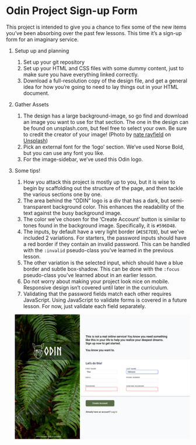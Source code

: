 # Odin Project Sign-up Form
This project is intended to give you a chance to flex some of the new items you’ve been absorbing over the past few lessons. This time it’s a sign-up form for an imaginary service.

1. Setup up and planning
    1. Set up your git repository
    2. Set up your HTML and CSS files with some dummy content, just to make sure you have everything linked correctly.
    3. Download a full-resolution copy of the design file, and get a general idea for how you’re going to need to lay things out in your HTML document.
2. Gather Assets
    1. The design has a large background-image, so go find and download an image you want to use for that section. The one in the design can be found on unsplash.com, but feel free to select your own. Be sure to credit the creator of your image!
    (Photo by <a href="https://unsplash.com/@n8rayfield?utm_source=unsplash&utm_medium=referral&utm_content=creditCopyText">nate rayfield</a> on <a href="https://unsplash.com/photos/green-leafed-tree-on-body-of-water-under-starry-sky-_WR6tUIAJe8?utm_source=unsplash&utm_medium=referral&utm_content=creditCopyText">Unsplash</a>)
    2. Pick an external font for the ‘logo’ section. We’ve used Norse Bold, but you can use any font you like.
    3. For the image-sidebar, we’ve used this Odin logo.
3. Some tips!
    1. How you attack this project is mostly up to you, but it is wise to begin by scaffolding out the structure of the page, and then tackle the various sections one by one.
    2. The area behind the “ODIN” logo is a div that has a dark, but semi-transparent background color. This enhances the readability of the text against the busy background image.
    3. The color we’ve chosen for the ‘Create Account’ button is similar to tones found in the background image. Specifically, it is `#596D48`.
    4. The inputs, by default have a very light border (`#E5E7EB`), but we’ve included 2 variations. For starters, the password inputs should have a red border if they contain an invalid password. This can be handled with the `:invalid` pseudo-class you’ve learned in the previous lesson.
    5. The other variation is the selected input, which should have a blue border and subtle box-shadow. This can be done with the `:focus` pseudo-class you’ve learned about in an earlier lesson.
    6. Do not worry about making your project look nice on mobile. Responsive design isn’t covered until later in the curriculum.
    7. Validating that the password fields match each other requires JavaScript. Using JavaScript to validate forms is covered in a future lesson. For now, just validate each field separately.

    ![Design file for general idea layout](/assets/images/sign-up-form.png "A general idea to lay things out in HTML document") 

